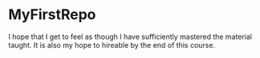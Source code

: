 # MyFirstRepo
I hope that I get to feel as though I have sufficiently mastered the material taught. It is also my hope to hireable by the end of this course.

